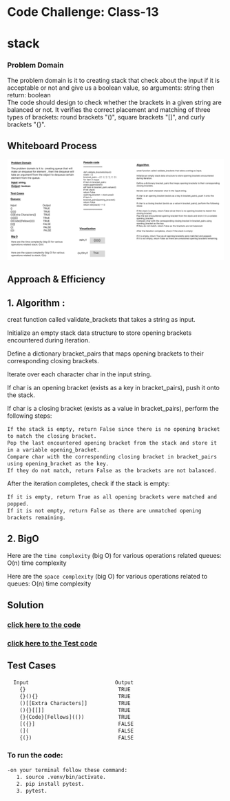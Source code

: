 # Code Challenge: Class-13
# stack
### Problem Domain

The problem domain is it to  creating stack that check about the input if it is acceptable or not and give us a boolean value, so arguments: string
then return: boolean  
The code should design to check whether the brackets in a given string are balanced or not. It verifies the correct placement and matching of three types of brackets: round brackets "()", square brackets "[]", and curly brackets "{}".

## Whiteboard Process
![cc](../assest/whitebored13.png)

## Approach & Efficiency
## 1. Algorithm :

creat function called validate_brackets that takes a string as input.

Initialize an empty stack data structure to store opening brackets encountered during iteration.

Define a dictionary bracket_pairs that maps opening brackets to their corresponding closing brackets.

Iterate over each character char in the input string.

If char is an opening bracket (exists as a key in bracket_pairs), push it onto the stack.

If char is a closing bracket (exists as a value in bracket_pairs), perform the following steps:

    If the stack is empty, return False since there is no opening bracket to match the closing bracket.
    Pop the last encountered opening bracket from the stack and store it in a variable opening_bracket.
    Compare char with the corresponding closing bracket in bracket_pairs using opening_bracket as the key.
    If they do not match, return False as the brackets are not balanced.

After the iteration completes, check if the stack is empty:

    If it is empty, return True as all opening brackets were matched and popped.
    If it is not empty, return False as there are unmatched opening brackets remaining.  


## 2. BigO
Here are the `time complexity` (big O) for various operations related queues:
 O(n) time complexity

Here are the `space complexity` (big O) for various operations related to queues:
 O(n) time complexity


## Solution
### [click here to the code](./stack_queue_brackets.py)
### [click here to the Test code](../tests/test_stack_queue_brackets.py)

## Test Cases

      Input	                           Output
        {}	                            TRUE
        {}(){}	                        TRUE
        ()[[Extra Characters]]	        TRUE
        (){}[[]]	                    TRUE
        {}{Code}[Fellows](())	        TRUE
        [({}]	                        FALSE
        (](	                            FALSE
        {(})	                        FALSE 


### To run the code:
    -on your terminal follow these command:
       1. source .venv/bin/activate.
       2. pip install pytest.
       3. pytest.